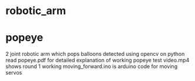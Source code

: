 # robotic_arm
# popeye
2 joint robotic arm which pops balloons detected using opencv on python 
read popeye.pdf for detailed explanation of working
popeye test video.mp4 shows round 1 working
moving_forward.ino is arduino code for moving servos
